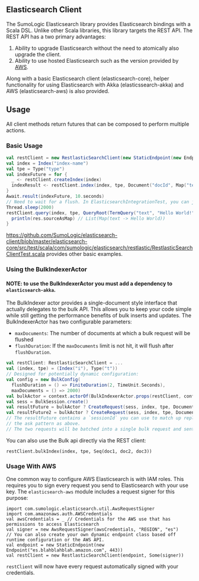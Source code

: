 ## Elasticsearch Client
The SumoLogic Elasticsearch library provides Elasticsearch bindings with a Scala DSL. Unlike other Scala libraries, this library targets the REST API. The REST API has a two primary advantages:
  1. Ability to upgrade Elasticsearch without the need to atomically also upgrade the client.
  2. Ability to use hosted Elasticsearch such as the version provided by [AWS](https://aws.amazon.com/elasticsearch-service/).

Along with a basic Elasticsearch client (elasticsearch-core), helper functionality for using Elasticsearch with Akka (elasticssearch-akka) and AWS (elasticsearch-aws) is also provided.

## Usage
All client methods return futures that can be composed to perform multiple actions.

### Basic Usage
```scala
val restClient = new RestlasticSearchClient(new StaticEndpoint(new Endpoint(host, port)))
val index = Index("index-name")
val tpe = Type("type")
val indexFuture = for {
  _ <- restClient.createIndex(index)
  indexResult <- restClient.index(index, tpe, Document("docId", Map("text" -> "Hello World!")))
}
Await.result(indexFuture, 10.seconds)
// Need to wait for a flush. In ElasticsearchIntegrationTest, you can just call "refresh()"
Thread.sleep(2000)
restClient.query(index, tpe, QueryRoot(TermQuery("text", "Hello World!"))).map { res =>
  println(res.sourceAsMap) // List(Map(text -> Hello World))
}
```
https://github.com/SumoLogic/elasticsearch-client/blob/master/elasticsearch-core/src/test/scala/com/sumologic/elasticsearch/restlastic/RestlasticSearchClientTest.scala provides other basic examples.

### Using the BulkIndexerActor
#### NOTE: to use the BulkIndexerActor you must add a dependency to `elasticsearch-akka`.
The BulkIndexer actor provides a single-document style interface that actually delegates to the bulk API. This allows you to keep your code simple while still getting the performance benefits of bulk inserts and updates. The BulkIndexerActor has two configurable parameters:
  * `maxDocuments`: The number of documents at which a bulk request will be flushed
  * `flushDuration`: If the `maxDocuments` limit is not hit, it will flush after `flushDuration`.
```scala
val restClient: RestlasticSearchClient = ...
val (index, tpe) = (Index("i"), Type("t"))
// Designed for potentially dynamic configuration:
val config = new BulkConfig(
  flushDuration = () => FiniteDuration(2, TimeUnit.Seconds),
  maxDocuments = () => 2000)
val bulkActor = context.actorOf(BulkIndexerActor.props(restClient, config))
val sess = BulkSession.create()
val resultFuture = bulkActor ? CreateRequest(sess, index, tpe, Document("id", Map("k" -> "v")))
val resultFuture2 = bulkActor ? CreateRequest(sess, index, tpe, Document("id", Map("k" -> "v")))
// The resultFuture contains a `sessionId` you can use to match up replies with requests assuming you do not use
// the ask pattern as above.
// The two requests will be batched into a single bulk request and sent to Elasticsearch 
```

You can also use the Bulk api directly via the REST client:
```
restClient.bulkIndex(index, tpe, Seq(doc1, doc2, doc3))
```

### Usage With AWS

One common way to configure AWS Elasticsearch is with IAM roles. This requires you to sign every request you send to Elasticsearch with your use key. The `elasticsearch-aws` module includes a request signer for this purpose:
```
import com.sumologic.elasticsearch.util.AwsRequestSigner
import com.amazonaws.auth.AWSCredentials
val awsCredentials = _ // Credentials for the AWS use that has permissions to access Elasticsearch
val signer = new AwsRequestSigner(awsCredentials, "REGION", "es")
// You can also create your own dynamic endpoint class based off runtime configuration or the AWS API.
val endpoint = new StaticEndpoint(new Endpoint("es.blahblahblah.amazon.com", 443))
val restClient = new RestlasticSearchClient(endpoint, Some(signer))
```
`restClient` will now have every request automatically signed with your credentials.

